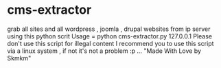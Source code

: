 # cms-extractor
grab all sites and all wordpress , joomla , drupal websites from ip server using this python scrit
Usage =  python cms-extractor.py 127.0.0.1 
Please don't use this script for illegal content
I recommend you to use this script via a linux system , if not it's not a problem :p ...
"Made With Love by Skmkm"
